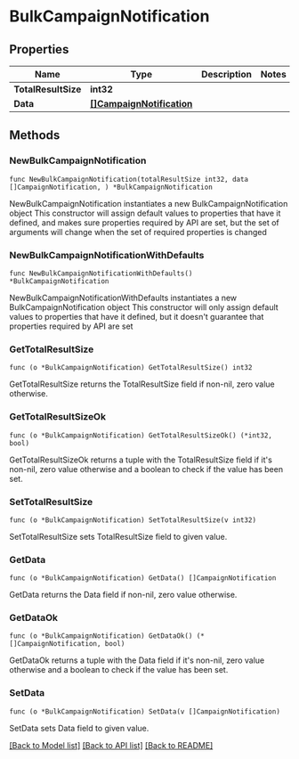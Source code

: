 # BulkCampaignNotification

## Properties

Name | Type | Description | Notes
------------ | ------------- | ------------- | -------------
**TotalResultSize** | **int32** |  | 
**Data** | [**[]CampaignNotification**](CampaignNotification.md) |  | 

## Methods

### NewBulkCampaignNotification

`func NewBulkCampaignNotification(totalResultSize int32, data []CampaignNotification, ) *BulkCampaignNotification`

NewBulkCampaignNotification instantiates a new BulkCampaignNotification object
This constructor will assign default values to properties that have it defined,
and makes sure properties required by API are set, but the set of arguments
will change when the set of required properties is changed

### NewBulkCampaignNotificationWithDefaults

`func NewBulkCampaignNotificationWithDefaults() *BulkCampaignNotification`

NewBulkCampaignNotificationWithDefaults instantiates a new BulkCampaignNotification object
This constructor will only assign default values to properties that have it defined,
but it doesn't guarantee that properties required by API are set

### GetTotalResultSize

`func (o *BulkCampaignNotification) GetTotalResultSize() int32`

GetTotalResultSize returns the TotalResultSize field if non-nil, zero value otherwise.

### GetTotalResultSizeOk

`func (o *BulkCampaignNotification) GetTotalResultSizeOk() (*int32, bool)`

GetTotalResultSizeOk returns a tuple with the TotalResultSize field if it's non-nil, zero value otherwise
and a boolean to check if the value has been set.

### SetTotalResultSize

`func (o *BulkCampaignNotification) SetTotalResultSize(v int32)`

SetTotalResultSize sets TotalResultSize field to given value.


### GetData

`func (o *BulkCampaignNotification) GetData() []CampaignNotification`

GetData returns the Data field if non-nil, zero value otherwise.

### GetDataOk

`func (o *BulkCampaignNotification) GetDataOk() (*[]CampaignNotification, bool)`

GetDataOk returns a tuple with the Data field if it's non-nil, zero value otherwise
and a boolean to check if the value has been set.

### SetData

`func (o *BulkCampaignNotification) SetData(v []CampaignNotification)`

SetData sets Data field to given value.



[[Back to Model list]](../README.md#documentation-for-models) [[Back to API list]](../README.md#documentation-for-api-endpoints) [[Back to README]](../README.md)


